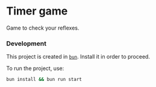 # Timer game

Game to check your reflexes.

### Development

This project is created in [`bun`](https://bun.com/). Install it in order to proceed.

To run the project, use:
```bash
bun install && bun run start
```
